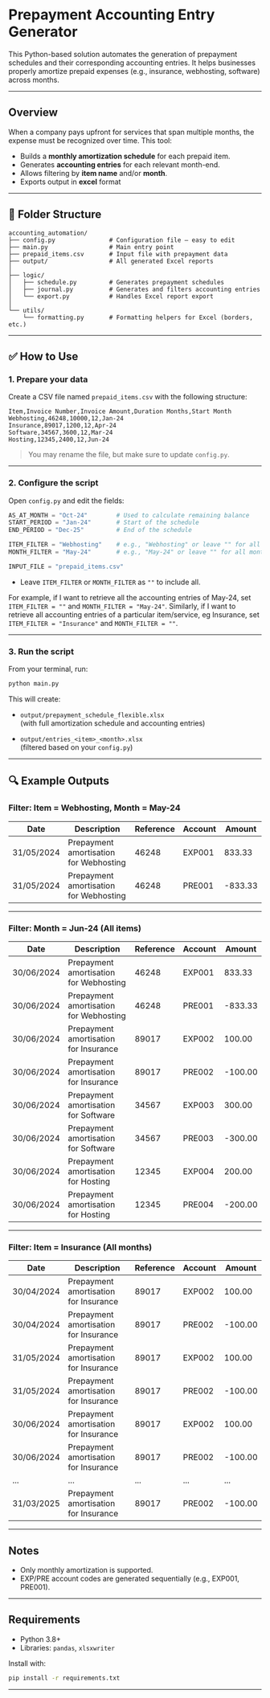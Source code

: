 # Prepayment Accounting Entry Generator

This Python-based solution automates the generation of prepayment schedules and their corresponding accounting entries. It helps businesses properly amortize prepaid expenses (e.g., insurance, webhosting, software) across months.

---

## Overview

When a company pays upfront for services that span multiple months, the expense must be recognized over time. This tool:

- Builds a **monthly amortization schedule** for each prepaid item.
- Generates **accounting entries** for each relevant month-end.
- Allows filtering by **item name** and/or **month**.
- Exports output in **excel** format

---

## 📁 Folder Structure

```
accounting_automation/
├── config.py               # Configuration file — easy to edit
├── main.py                 # Main entry point
├── prepaid_items.csv       # Input file with prepayment data
├── output/                 # All generated Excel reports
│
├── logic/
│   ├── schedule.py         # Generates prepayment schedules
│   ├── journal.py          # Generates and filters accounting entries
│   └── export.py           # Handles Excel report export
│
└── utils/
    └── formatting.py       # Formatting helpers for Excel (borders, etc.)
```

---

## ✅ How to Use

### 1. Prepare your data

Create a CSV file named `prepaid_items.csv` with the following structure:

```csv
Item,Invoice Number,Invoice Amount,Duration Months,Start Month
Webhosting,46248,10000,12,Jan-24
Insurance,89017,1200,12,Apr-24
Software,34567,3600,12,Mar-24
Hosting,12345,2400,12,Jun-24
```

> You may rename the file, but make sure to update `config.py`.

---

### 2. Configure the script

Open `config.py` and edit the fields:

```python
AS_AT_MONTH = "Oct-24"        # Used to calculate remaining balance
START_PERIOD = "Jan-24"       # Start of the schedule
END_PERIOD = "Dec-25"         # End of the schedule

ITEM_FILTER = "Webhosting"    # e.g., "Webhosting" or leave "" for all items
MONTH_FILTER = "May-24"       # e.g., "May-24" or leave "" for all months

INPUT_FILE = "prepaid_items.csv"
```

- Leave `ITEM_FILTER` or `MONTH_FILTER` as `""` to include all.

For example, if I want to retrieve all the accounting entries of May-24, set `ITEM_FILTER = ""` and `MONTH_FILTER = "May-24"`.
Similarly, if I want to retrieve all accounting entries of a particular item/service, eg Insurance, set `ITEM_FILTER = "Insurance"` and `MONTH_FILTER = ""`.

---

### 3. Run the script

From your terminal, run:

```bash
python main.py
```

This will create:

- `output/prepayment_schedule_flexible.xlsx`  
  (with full amortization schedule and accounting entries)

- `output/entries_<item>_<month>.xlsx`  
  (filtered based on your `config.py`)

---

## 🔍 Example Outputs

### Filter: **Item = Webhosting**, **Month = May-24**

| Date       | Description                          | Reference | Account | Amount   |
|------------|--------------------------------------|-----------|---------|----------|
| 31/05/2024 | Prepayment amortisation for Webhosting | 46248     | EXP001  | 833.33   |
| 31/05/2024 | Prepayment amortisation for Webhosting | 46248     | PRE001  | -833.33  |

---

### Filter: **Month = Jun-24** (All items)

| Date       | Description                            | Reference | Account | Amount   |
|------------|----------------------------------------|-----------|---------|----------|
| 30/06/2024 | Prepayment amortisation for Webhosting | 46248     | EXP001  | 833.33   |
| 30/06/2024 | Prepayment amortisation for Webhosting | 46248     | PRE001  | -833.33  |
| 30/06/2024 | Prepayment amortisation for Insurance  | 89017     | EXP002  | 100.00   |
| 30/06/2024 | Prepayment amortisation for Insurance  | 89017     | PRE002  | -100.00  |
| 30/06/2024 | Prepayment amortisation for Software   | 34567     | EXP003  | 300.00   |
| 30/06/2024 | Prepayment amortisation for Software   | 34567     | PRE003  | -300.00  |
| 30/06/2024 | Prepayment amortisation for Hosting    | 12345     | EXP004  | 200.00   |
| 30/06/2024 | Prepayment amortisation for Hosting    | 12345     | PRE004  | -200.00  |

---

### Filter: **Item = Insurance (All months)**

| Date       | Description                          | Reference | Account | Amount   |
|------------|--------------------------------------|-----------|---------|----------|
| 30/04/2024 | Prepayment amortisation for Insurance | 89017     | EXP002  | 100.00   |
| 30/04/2024 | Prepayment amortisation for Insurance | 89017     | PRE002  | -100.00  |
| 31/05/2024 | Prepayment amortisation for Insurance | 89017     | EXP002  | 100.00   |
| 31/05/2024 | Prepayment amortisation for Insurance | 89017     | PRE002  | -100.00  |
| 30/06/2024 | Prepayment amortisation for Insurance | 89017     | EXP002  | 100.00   |
| 30/06/2024 | Prepayment amortisation for Insurance | 89017     | PRE002  | -100.00  |
| ...        | ...                                  | ...       | ...     | ...      |
| 31/03/2025 | Prepayment amortisation for Insurance | 89017     | PRE002  | -100.00  |

---

## Notes

- Only monthly amortization is supported.
- EXP/PRE account codes are generated sequentially (e.g., EXP001, PRE001).

---

## Requirements

- Python 3.8+
- Libraries: `pandas`, `xlsxwriter`

Install with:

```bash
pip install -r requirements.txt
```

---
